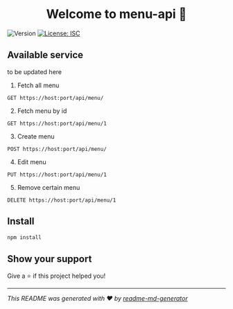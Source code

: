 <h1 align="center">Welcome to menu-api 👋</h1>
<p>
  <img alt="Version" src="https://img.shields.io/badge/version-1.0.0-blue.svg?cacheSeconds=2592000" />
  <a href="#" target="_blank">
    <img alt="License: ISC" src="https://img.shields.io/badge/License-ISC-yellow.svg" />
  </a>
</p>

## Available service

to be updated here

1. Fetch all menu
```
GET https://host:port/api/menu/
```

2. Fetch menu by id
```
GET https://host:port/api/menu/1
```

3. Create menu
```
POST https://host:port/api/menu/
```

4. Edit menu
```
PUT https://host:port/api/menu/1
```

5. Remove certain menu
```
DELETE https://host:port/api/menu/1
```

## Install

```sh
npm install
```

## Show your support

Give a ⭐️ if this project helped you!

***
_This README was generated with ❤️ by [readme-md-generator](https://github.com/kefranabg/readme-md-generator)_